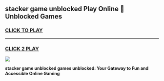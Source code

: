 
## stacker game unblocked Play Online 👋 Unblocked Games
<h3>
<a href="https://premium.freeplayer.one?title=stacker_game_unblocked&ref=19F">CLICK TO PLAY</a></h3>
<hr>

<h3>
<a href="https://premium.freeplayer.one?title=stacker_game_unblocked&ref=19F">CLICK 2 PLAY</a>
  
</h3>

<a href="https://premium.freeplayer.one?title=stacker_game_unblocked&ref=19F"><img src="https://clearcache.store/games.png"></a>


**stacker game unblocked games unblocked: Your Gateway to Fun and Accessible Online Gaming**
